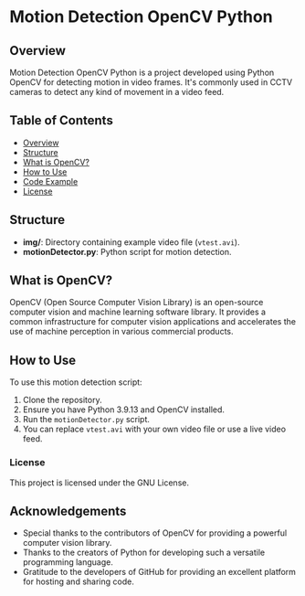 # Motion Detection OpenCV Python

## Overview
Motion Detection OpenCV Python is a project developed using Python OpenCV for detecting motion in video frames. It's commonly used in CCTV cameras to detect any kind of movement in a video feed.

## Table of Contents
- [Overview](#overview)
- [Structure](#structure)
- [What is OpenCV?](#what-is-opencv)
- [How to Use](#how-to-use)
- [Code Example](#code-example)
- [License](#license)

## Structure
- **img/**: Directory containing example video file (`vtest.avi`).
- **motionDetector.py**: Python script for motion detection.

## What is OpenCV?
OpenCV (Open Source Computer Vision Library) is an open-source computer vision and machine learning software library. It provides a common infrastructure for computer vision applications and accelerates the use of machine perception in various commercial products.

## How to Use
To use this motion detection script:
1. Clone the repository.
2. Ensure you have Python 3.9.13 and OpenCV installed.
3. Run the `motionDetector.py` script.
4. You can replace `vtest.avi` with your own video file or use a live video feed.

### License
This project is licensed under the GNU License.

## Acknowledgements
- Special thanks to the contributors of OpenCV for providing a powerful computer vision library.
- Thanks to the creators of Python for developing such a versatile programming language.
- Gratitude to the developers of GitHub for providing an excellent platform for hosting and sharing code.
